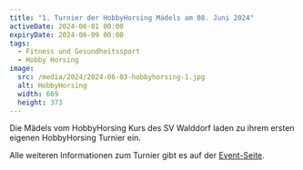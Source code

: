```yaml
---
title: "1. Turnier der HobbyHorsing Mädels am 08. Juni 2024"
activeDate: 2024-06-01 00:00
expiryDate: 2024-06-09 00:00
tags:
  - Fitness und Gesundheitssport
  - Hobby Horsing
image:
  src: /media/2024/2024-06-03-hobbyhorsing-1.jpg
  alt: HobbyHorsing
  width: 669
  height: 373
---
```

Die Mädels vom HobbyHorsing Kurs des SV Walddorf laden zu ihrem ersten eigenen HobbyHorsing Turnier ein.

Alle weiteren Informationen zum Turnier gibt es auf der [Event-Seite](/event/2024-06-08-hobbyhorsing-turnier).
